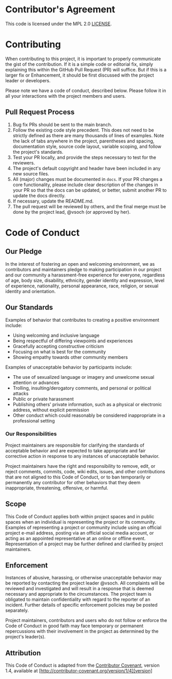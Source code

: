 # Contributor's Agreement

This code is licensed under the MPL 2.0 [LICENSE](LICENSE).

# Contributing

When contributing to this project, it is
important to properly communicate the gist of the contribution.
If it is a simple code or editorial fix, simply explaining this
within the GitHub Pull Request (PR) will suffice. But if this is a larger
fix or Enhancement, it should be first discussed with the project
leader or developers.

Please note we have a code of conduct, described below. Please follow it in
all your interactions with the project members and users.

## Pull Request Process

1. Bug fix PRs should be sent to the main branch.
2. Follow the existing code style precedent. This does not need to be strictly
   defined as there are many thousands of lines of examples. Note the lack
   of tabs anywhere in the project, parentheses and spacing, documentation
   style, source code layout, variable scoping, and follow the project's
   standards.
3. Test your PR locally, and provide the steps necessary to test for the
   reviewers.
4. The project's default copyright and header have been included in any new
   source files.
5. All (major) changes must be documented in
   `docs`. If your PR changes a core functionality, please
   include clear description of the changes in your PR so that the docs
   can be updated, or better, submit another PR to update the docs directly.
6. If necessary, update the README.md.
7. The pull request will be reviewed by others, and the final merge must be
   done by the project lead, @vsoch (or approved by her).


# Code of Conduct

## Our Pledge

In the interest of fostering an open and welcoming environment, we as
contributors and maintainers pledge to making participation in our project and
our community a harassment-free experience for everyone, regardless of age, body
size, disability, ethnicity, gender identity and expression, level of experience,
nationality, personal appearance, race, religion, or sexual identity and
orientation.

## Our Standards

Examples of behavior that contributes to creating a positive environment
include:

* Using welcoming and inclusive language
* Being respectful of differing viewpoints and experiences
* Gracefully accepting constructive criticism
* Focusing on what is best for the community
* Showing empathy towards other community members

Examples of unacceptable behavior by participants include:

* The use of sexualized language or imagery and unwelcome sexual attention or
  advances
* Trolling, insulting/derogatory comments, and personal or political attacks
* Public or private harassment
* Publishing others' private information, such as a physical or electronic
  address, without explicit permission
* Other conduct which could reasonably be considered inappropriate in a
  professional setting

### Our Responsibilities

Project maintainers are responsible for clarifying the standards of acceptable
behavior and are expected to take appropriate and fair corrective action in
response to any instances of unacceptable behavior.

Project maintainers have the right and responsibility to remove, edit, or
reject comments, commits, code, wiki edits, issues, and other contributions
that are not aligned to this Code of Conduct, or to ban temporarily or
permanently any contributor for other behaviors that they deem inappropriate,
threatening, offensive, or harmful.

## Scope

This Code of Conduct applies both within project spaces and in public spaces
when an individual is representing the project or its community. Examples of
representing a project or community include using an official project e-mail
address, posting via an official social media account, or acting as an appointed
representative at an online or offline event. Representation of a project may be
further defined and clarified by project maintainers.

## Enforcement

Instances of abusive, harassing, or otherwise unacceptable behavior may be
reported by contacting the project leader @vsoch. All
complaints will be reviewed and investigated and will result in a response
that is deemed necessary and appropriate to the circumstances. The project
team is obligated to maintain confidentiality with regard to the reporter of
an incident. Further details of specific enforcement policies may be posted
separately.

Project maintainers, contributors and users who do not follow or enforce the
Code of Conduct in good faith may face temporary or permanent repercussions
with their involvement in the project as determined by the project's leader(s).

## Attribution

This Code of Conduct is adapted from the [Contributor Covenant][homepage], version 1.4,
available at [http://contributor-covenant.org/version/1/4][version]

[homepage]: http://contributor-covenant.org
[version]: http://contributor-covenant.org/version/1/4/
